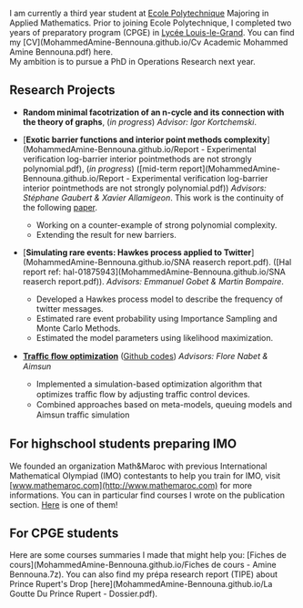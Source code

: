 I am currently a third year student at [Ecole Polytechnique](https://en.wikipedia.org/wiki/%C3%89cole_Polytechnique) Majoring in Applied Mathematics. Prior to joining Ecole Polytechnique, I completed two years of preparatory program (CPGE) in [Lycée Louis-le-Grand](https://en.wikipedia.org/wiki/Lyc%C3%A9e_Louis-le-Grand). You can find my [CV](MohammedAmine-Bennouna.github.io/Cv Academic Mohammed Amine Bennouna.pdf) here.    
My ambition is to pursue a PhD in Operations Research next year.


## Research Projects
* **Random minimal facotrization of an n-cycle and its connection with the theory of graphs**, (_in progress_) _Advisor: Igor Kortchemski_.

* [**Exotic barrier functions and interior point methods complexity**](MohammedAmine-Bennouna.github.io/Report - Experimental verification  log-barrier interior pointmethods are not strongly polynomial.pdf), (_in progress_) ([mid-term report](MohammedAmine-Bennouna.github.io/Report - Experimental verification  log-barrier interior pointmethods are not strongly polynomial.pdf))
_Advisors: Stéphane Gaubert & Xavier Allamigeon_.
This work is the continuity of the following [paper](https://arxiv.org/abs/1708.01544).
  - Working on a counter-example of strong polynomial complexity.
  - Extending the result for new barriers.
 
* [**Simulating rare events: Hawkes process applied to Twitter**](MohammedAmine-Bennouna.github.io/SNA reaserch report.pdf). 
([Hal report ref: hal-01875943](MohammedAmine-Bennouna.github.io/SNA reaserch report.pdf)). _Advisors: Emmanuel Gobet & Martin Bompaire_.
  - Developed a Hawkes process model to describe the frequency of twitter messages.  
  - Estimated rare event probability using Importance Sampling and Monte Carlo Methods.
  - Estimated the model parameters using likelihood maximization.

* [**Traﬃc ﬂow optimization**](https://github.com/MohammedAmine-Bennouna/Traffic-opt-Aimsun) ([Github codes](https://github.com/MohammedAmine-Bennouna/Traffic-opt-Aimsun))
_Advisors: Flore Nabet & Aimsun_ 
  - Implemented a simulation-based optimization algorithm that optimizes traﬃc ﬂow by adjusting traﬃc control devices.
  - Combined approaches based on meta-models, queuing models and Aimsun traﬃc simulation



## For highschool students preparing IMO
We founded an organization Math&Maroc with previous International Mathematical Olympiad (IMO) contestants to help you train for IMO, visit [www.mathemaroc.com](http://www.mathemaroc.com) for more informations.
You can in particular find courses I wrote on the publication section. [Here](http://www.mathemaroc.com/journal/MatheMarocNo3Vol12017.pdf) is one of them!


## For CPGE students
Here are some courses summaries I made that might help you: [Fiches de cours](MohammedAmine-Bennouna.github.io/Fiches de cours - Amine Bennouna.7z).
You can also find my prépa research report (TIPE) about Prince Rupert's Drop [here](MohammedAmine-Bennouna.github.io/La Goutte Du Prince Rupert - Dossier.pdf).

      
